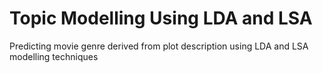 # Topic Modelling Using LDA and LSA
Predicting movie genre derived from plot description using LDA and LSA modelling techniques
